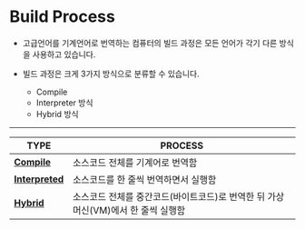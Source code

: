 # Build Process

- 고급언어를 기계언어로 번역하는 컴퓨터의 빌드 과정은 모든 언어가 각기 다른 방식을 사용하고 있습니다.

- 빌드 과정은 크게 3가지 방식으로 분류할 수 있습니다.
    - Compile
    - Interpreter 방식
    - Hybrid 방식

<hr>

|TYPE|PROCESS|
|----|------------|
|__[Compile]()__|소스코드 전체를 기계어로 번역함|
|__[Interpreted]()__|소스코드를 한 줄씩 번역하면서 실행함|
|__[Hybrid]()__|소스코드 전체를 중간코드(바이트코드)로 번역한 뒤 가상머신(VM)에서 한 줄씩 실행함|

<br>
